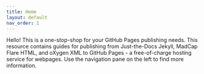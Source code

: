 ```yaml
---
title: Home
layout: default
nav_order: 1
---
```


Hello! This is a one-stop-shop for your GitHub Pages publishing needs. This resource contains guides for publishing from Just-the-Docs Jekyll, MadCap Flare HTML, and oXygen XML to GitHub Pages - a free-of-charge hosting service for webpages. Use the navigation pane on the left to find more information.
